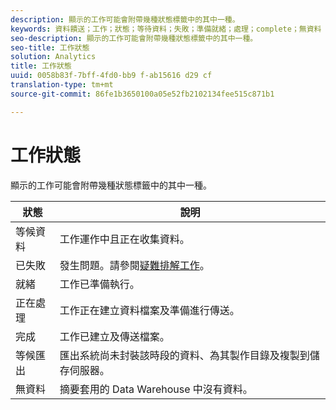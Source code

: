 ```yaml
---
description: 顯示的工作可能會附帶幾種狀態標籤中的其中一種。
keywords: 資料饋送；工作；狀態；等待資料；失敗；準備就緒；處理；complete；無資料
seo-description: 顯示的工作可能會附帶幾種狀態標籤中的其中一種。
seo-title: 工作狀態
solution: Analytics
title: 工作狀態
uuid: 0058b83f-7bff-4fd0-bb9 f-ab15616 d29 cf
translation-type: tm+mt
source-git-commit: 86fe1b3650100a05e52fb2102134fee515c871b1

---
```



# 工作狀態

顯示的工作可能會附帶幾種狀態標籤中的其中一種。

| 狀態 | 說明 |
|---|---|
| 等候資料 | 工作運作中且正在收集資料。 |
| 已失敗 | 發生問題。請參閱[疑難排解工作](../../../export/analytics-data-feed/jobs-troubleshooting.md#concept_F3B0CDCCCD8047EEA3CFE9717D860320)。 |
| 就緒 | 工作已準備執行。 |
| 正在處理 | 工作正在建立資料檔案及準備進行傳送。 |
| 完成 | 工作已建立及傳送檔案。 |
| 等候匯出 | 匯出系統尚未封裝該時段的資料、為其製作目錄及複製到儲存伺服器。 |
| 無資料 | 摘要套用的 Data Warehouse 中沒有資料。 |

